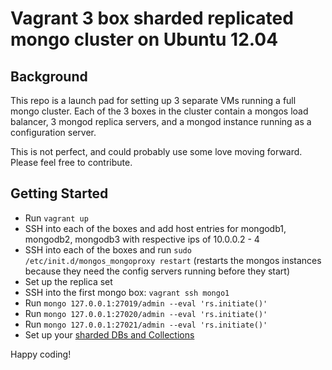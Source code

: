 Vagrant 3 box sharded replicated mongo cluster on Ubuntu 12.04
===============

## Background

This repo is a launch pad for setting up 3 separate VMs running a full mongo cluster. Each of the 3 boxes in the
cluster contain a mongos load balancer, 3 mongod replica servers, and a mongod instance running as a configuration server.

This is not perfect, and could probably use some love moving forward. Please feel free to contribute.

## Getting Started

- Run `vagrant up`
- SSH into each of the boxes and add host entries for mongodb1, mongodb2, mongodb3 with respective ips of 10.0.0.2 - 4
- SSH into each of the boxes and run `sudo /etc/init.d/mongos_mongoproxy restart` (restarts the mongos instances because they need the config servers running before they start)
- Set up the replica set
 - SSH into the first mongo box: `vagrant ssh mongo1`
 - Run `mongo 127.0.0.1:27019/admin --eval 'rs.initiate()'`
 - Run `mongo 127.0.0.1:27020/admin --eval 'rs.initiate()'`
 - Run `mongo 127.0.0.1:27021/admin --eval 'rs.initiate()'`
- Set up your [sharded DBs and Collections](http://docs.mongodb.org/manual/tutorial/deploy-shard-cluster/)

Happy coding!

